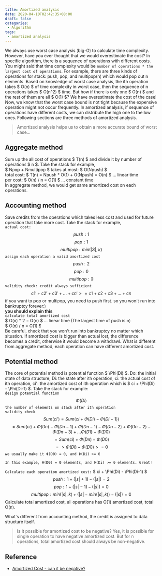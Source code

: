 ```yaml
---
title: Amortized analysis
date: 2020-04-10T02:42:35+08:00
draft: false
categories:
 - Algorithm
tags:
 - amortized analysis
---
```


We always use worst case analysis (big-O) to calculate time complexity. However, have you ever thought that we would overestimate the cost? In specific algorithm, there is a sequence of operations with different costs. You might said that time complexity would be `number of operations * the largest cost of operations`. For example, there are three kinds of operations for stack: push, pop, and multipop(n) which would pop out n elements. Based on knowledge of worst case analysis, the ith operation takes $ O(n) $ of time complexity in worst case, then the sequence of n operations takes $ O(n^2) $ time. But how if there is only one $ O(n) $ and the rest of them are all $ O(1) $? We have overestimate the cost of the case! Now, we know that the worst case bound is not tight because the expensive operation might not occur frequently. In amortized analysis, if sequence of operations have different costs, we can distribute the high one to the low ones. Following sections are three methods of amortized analysis.<!--more-->

> Amortized analysis helps us to obtain a more accurate bound of worst case...

## Aggregate method
Sum up the all cost of operations $ T(n) $ and divide it by number of operations $ n $. Take the stack for example,  
$ Npop + Nmultipop $ takes at most: $ O(Npush) $  
total cost: $ T(n) = Npush * O(1) + O(Npush) = O(n) $ ... linear time  
per cost: $ O(n) / n = O(1) $ ... constant time  
In aggregate method, we would get same amortized cost on each operations.

## Accounting method
Save credits from the operations which takes less cost and used for future operation that take more cost. Take the stack for example,  
`actual cost:`
$$ push: 1 $$
$$ pop: 1 $$
$$ multipop: min(|S|, k) $$
`assign each operation a valid amortized cost`
$$ push: 2 $$
$$ pop: 0 $$
$$ multipop: 0 $$
`validity check: credit always sufficient`  
$$ c1' + c2' + c3' + ... + cn' >= c1 + c2 + c3 + ... + cn $$
if you want to pop or multipop, you need to push first. so you won't run into bankruptcy forever:)  
**you should explain this**  
`calculate total amortized cost`  
$ O(n) * 2 = O(n) $ ... linear time   (The largest time of push is n)  
$ O(n) / n = O(1) $  
Be careful, check that you won't run into bankruptcy no matter which situation. If amortized cost is bigger than actual lost, the difference becomes a credit, otherwise it would become a withdrawl. What is different from aggregate method, each operation can have different amortized cost.

## Potential method
The core of potential method is potential function $ \Phi(Di) $. Do: the initial state of data structure, Di: the state after ith operation, ci: the actual cost of ith operation, ci': the amortized cost of ith operation which is $ ci + \Phi(Di) - \Phi(Di-1) $. Take the stack for example:  
` design potential function `
$$ \Phi(Di) $$ `the number of elements on stack after ith operation`  
` validity check `  
$$ Sum(ci') = Sum(ci + \Phi(Di) - \Phi(Di-1)) $$
$$ = Sum(ci) + Φ(Dn) - Φ(Dn-1) + Φ(Dn-1) - Φ(Dn-2) + Φ(Dn-2) - Φ(Dn-3) + ... Φ(D1) - Φ(D0) $$
$$ = Sum(ci) + Φ(Dn) - Φ(D0) $$
$$ => Φ(Di) - Φ(D0) >= 0 $$
`we usually make it Φ(D0) = 0, and Φ(Di) >= 0`

`In this example, Φ(D0) = 0 elements, and Φ(Di) >= 0 elements. Great!`  

`Calculate each operation amortized cost:` $ ci + \Phi(Di) - \Phi(Di-1) $
$$ push: 1 + (|s| + 1) - (|s|) = 2 $$
$$ pop: 1 + (|s| - 1) - (|s|) = 0 $$
$$ multipop: min(|s|, k) + (|s| - min(|s|, k)) - (|s|) = 0 $$
Calculate total amortized cost, all operations has O(1) amortized cost, total O(n).  

What's different from accounting method, the credit is assigned to data structure itself.  

> Is it possible for amortized cost to be negative? Yes, it is possible for single operation to have negative amortized cost. But for n operations, total amortized cost should always be non-negative.

## Reference
* [Amortized Cost - can it be negative?](http://ds09.wikidot.com/forum/t-194836/amortized-cost-can-it-be-negative)